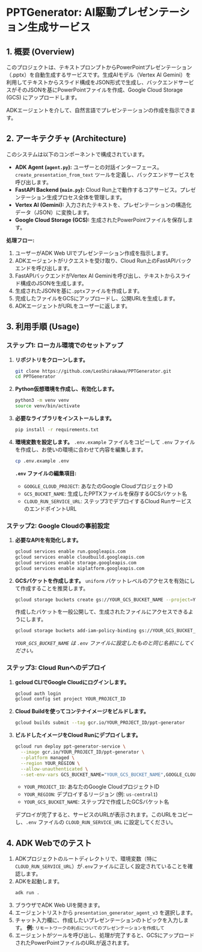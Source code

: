 # PPTGenerator: AI駆動プレゼンテーション生成サービス

## 1. 概要 (Overview)

このプロジェクトは、テキストプロンプトからPowerPointプレゼンテーション（.pptx）を自動生成するサービスです。生成AIモデル（Vertex AI Gemini）を利用してテキストからスライド構成をJSON形式で生成し、バックエンドサービスがそのJSONを基にPowerPointファイルを作成、Google Cloud Storage (GCS) にアップロードします。

ADKエージェントを介して、自然言語でプレゼンテーションの作成を指示できます。

## 2. アーキテクチャ (Architecture)

このシステムは以下のコンポーネントで構成されています。

- **ADK Agent (`agent.py`):** ユーザーとの対話インターフェース。`create_presentation_from_text` ツールを定義し、バックエンドサービスを呼び出します。
- **FastAPI Backend (`main.py`):** Cloud Run上で動作するコアサービス。プレゼンテーション生成プロセス全体を管理します。
- **Vertex AI (Gemini):** 入力されたテキストを、プレゼンテーションの構造化データ（JSON）に変換します。
- **Google Cloud Storage (GCS):** 生成されたPowerPointファイルを保存します。

**処理フロー:**
1.  ユーザーがADK Web UIでプレゼンテーション作成を指示します。
2.  ADKエージェントがリクエストを受け取り、Cloud Run上のFastAPIバックエンドを呼び出します。
3.  FastAPIバックエンドがVertex AI Geminiを呼び出し、テキストからスライド構成のJSONを生成します。
4.  生成されたJSONを基に`.pptx`ファイルを作成します。
5.  完成したファイルをGCSにアップロードし、公開URLを生成します。
6.  ADKエージェントがURLをユーザーに返します。

## 3. 利用手順 (Usage)

### ステップ1: ローカル環境でのセットアップ

1.  **リポジトリをクローンします。**
    ```bash
    git clone https://github.com/LeoShirakawa/PPTGenerator.git
    cd PPTGenerator
    ```

2.  **Python仮想環境を作成し、有効化します。**
    ```bash
    python3 -m venv venv
    source venv/bin/activate
    ```

3.  **必要なライブラリをインストールします。**
    ```bash
    pip install -r requirements.txt
    ```

4.  **環境変数を設定します。**
    `.env.example` ファイルをコピーして `.env` ファイルを作成し、お使いの環境に合わせて内容を編集します。
    ```bash
    cp .env.example .env
    ```
    **`.env` ファイルの編集項目:**
    - `GOOGLE_CLOUD_PROJECT`: あなたのGoogle CloudプロジェクトID
    - `GCS_BUCKET_NAME`: 生成したPPTXファイルを保存するGCSバケット名
    - `CLOUD_RUN_SERVICE_URL`: ステップ3でデプロイするCloud RunサービスのエンドポイントURL

### ステップ2: Google Cloudの事前設定

1.  **必要なAPIを有効化します。**
    ```bash
    gcloud services enable run.googleapis.com
    gcloud services enable cloudbuild.googleapis.com
    gcloud services enable storage.googleapis.com
    gcloud services enable aiplatform.googleapis.com
    ```

2.  **GCSバケットを作成します。**
    `uniform` バケットレベルのアクセスを有効にして作成することを推奨します。
    ```bash
    gcloud storage buckets create gs://YOUR_GCS_BUCKET_NAME --project=YOUR_PROJECT_ID --location=YOUR_REGION --uniform-bucket-level-access
    ```
    作成したバケットを一般公開して、生成されたファイルにアクセスできるようにします。
    ```bash
    gcloud storage buckets add-iam-policy-binding gs://YOUR_GCS_BUCKET_NAME --member=allUsers --role=roles/storage.objectViewer
    ```
    *`YOUR_GCS_BUCKET_NAME` は `.env` ファイルに設定したものと同じ名前にしてください。*

### ステップ3: Cloud Runへのデプロイ

1.  **gcloud CLIでGoogle Cloudにログインします。**
    ```bash
    gcloud auth login
    gcloud config set project YOUR_PROJECT_ID
    ```

2.  **Cloud Buildを使ってコンテナイメージをビルドします。**
    ```bash
    gcloud builds submit --tag gcr.io/YOUR_PROJECT_ID/ppt-generator
    ```

3.  **ビルドしたイメージをCloud Runにデプロイします。**
    ```bash
    gcloud run deploy ppt-generator-service \
      --image gcr.io/YOUR_PROJECT_ID/ppt-generator \
      --platform managed \
      --region YOUR_REGION \
      --allow-unauthenticated \
      --set-env-vars GCS_BUCKET_NAME="YOUR_GCS_BUCKET_NAME",GOOGLE_CLOUD_PROJECT="YOUR_PROJECT_ID",GOOGLE_CLOUD_LOCATION="YOUR_REGION"
    ```
    - `YOUR_PROJECT_ID`: あなたのGoogle CloudプロジェクトID
    - `YOUR_REGION`: デプロイするリージョン (例: `us-central1`)
    - `YOUR_GCS_BUCKET_NAME`: ステップ2で作成したGCSバケット名

    デプロイが完了すると、サービスのURLが表示されます。このURLをコピーし、`.env` ファイルの `CLOUD_RUN_SERVICE_URL` に設定してください。

## 4. ADK Webでのテスト

1.  ADKプロジェクトのルートディレクトリで、環境変数（特に`CLOUD_RUN_SERVICE_URL`）が`.env`ファイルに正しく設定されていることを確認します。
2.  ADKを起動します。
    ```bash
    adk run .
    ```
3.  ブラウザでADK Web UIを開きます。
4.  エージェントリストから `presentation_generator_agent_v3` を選択します。
5.  チャット入力欄に、作成したいプレゼンテーションのトピックを入力します。
    **例:**
    `リモートワークの利点についてのプレゼンテーションを作成して`
6.  エージェントがツールを呼び出し、処理が完了すると、GCSにアップロードされたPowerPointファイルのURLが返されます。
